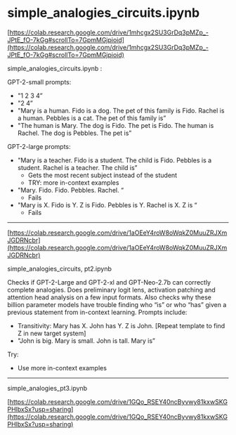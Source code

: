 # simple_analogies_circuits.ipynb

[https://colab.research.google.com/drive/1mhcgx2SU3GrDq3pMZp_-JPtE_fO-7kGg#scrollTo=7GpmMGjpioid](https://colab.research.google.com/drive/1mhcgx2SU3GrDq3pMZp_-JPtE_fO-7kGg#scrollTo=7GpmMGjpioid)

simple_analogies_circuits.ipynb : 

GPT-2-small prompts:

- "1 2 3 4”
- "2 4”
- "Mary is a human. Fido is a dog. The pet of this family is Fido. Rachel is a human. Pebbles is a cat. The pet of this family is”
- "The human is Mary. The dog is Fido. The pet is Fido. The human is Rachel. The dog is Pebbles. The pet is”

GPT-2-large prompts:

- "Mary is a teacher. Fido is a student. The child is Fido. Pebbles is a student. Rachel is a teacher. The child is”
    - Gets the most recent subject instead of the student
    - TRY: more in-context examples
- "Mary. Fido. Fido. Pebbles. Rachel. “
    - Fails
- "Mary is X. Fido is Y. Z is Fido. Pebbles is Y. Rachel is X. Z is “
    - Fails

---

[https://colab.research.google.com/drive/1aOEeY4roW8oWqkZ0MuuZRJXmJGDRNcbr](https://colab.research.google.com/drive/1aOEeY4roW8oWqkZ0MuuZRJXmJGDRNcbr)

simple_analogies_circuits, pt2.ipynb

Checks if GPT-2-Large and GPT-2-xl and GPT-Neo-2.7b can correctly complete analogies. Does preliminary logit lens, activation patching and attention head analysis on a few input formats. Also checks why these billion parameter models have trouble finding who “is” or who “has” given a previous statement from in-context learning. Prompts include:

- Transitivity: Mary has X. John has Y. Z is John. [Repeat template to find Z in new target system]
- "John is big. Mary is small. John is tall. Mary is”

Try:

- Use more in-context examples

---

simple_analogies_pt3.ipynb

[https://colab.research.google.com/drive/1GQo_RSEY40ncByvwy81kxwSKGPHlbxSx?usp=sharing](https://colab.research.google.com/drive/1GQo_RSEY40ncByvwy81kxwSKGPHlbxSx?usp=sharing)